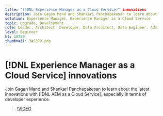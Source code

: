 ```yaml
---
title: "[!DNL Experience Manager as a Cloud Service]" innovations
description: Join Gagan Mand and Shankari Panchapakesan to learn about the latest innovations with [!DNL AEM as a Cloud Service], especially in terms of developer experience.
solution: Experience Manager, Experience Manager as a Cloud Service
topic: Upgrade, Development
role: Leader, Architect, Developer, Data Architect, Data Engineer, Admin, User
level: Beginner
kt: 10789
thumbnail: 345379.png
---
```


# [!DNL Experience Manager as a Cloud Service] innovations

Join Gagan Mand and Shankari Panchapakesan to learn about the latest innovations with [!DNL AEM as a Cloud Service], especially in terms of developer experience.

>[!VIDEO](https://video.tv.adobe.com/v/345379/?quality=12&learn=on)
